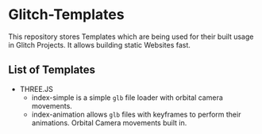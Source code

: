 # Glitch-Templates

This repository stores Templates which are being used for their built usage in Glitch Projects. It allows building static Websites fast.

## List of Templates

- THREE.JS
    - index-simple is a simple ````glb```` file loader with orbital camera movements.
    - index-animation allows ```glb``` files with keyframes to perform their animations. Orbital Camera movements built in.